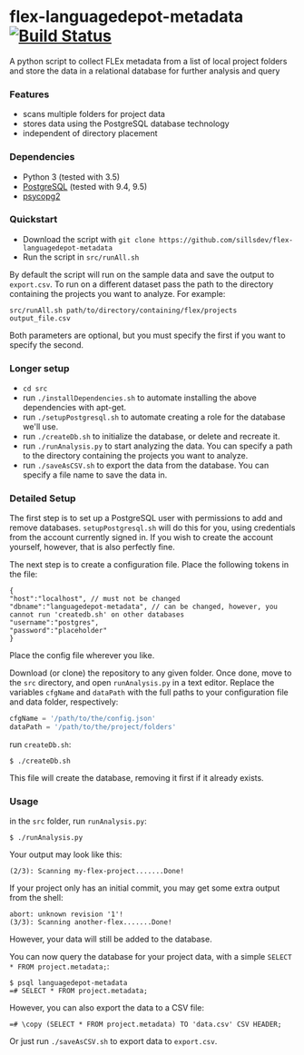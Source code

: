 # flex-languagedepot-metadata [![Build Status](https://travis-ci.org/sillsdev/flex-languagedepot-metadata.svg?branch=master)](https://travis-ci.org/sillsdev/flex-languagedepot-metadata)

A python script to collect FLEx metadata from a list of local project folders and store the data in a relational database for further analysis and query

### Features

* scans multiple folders for project data
* stores data using the PostgreSQL database technology
* independent of directory placement

### Dependencies

* Python 3 (tested with 3.5)
* [PostgreSQL](https://www.postgresql.org/) (tested with 9.4, 9.5)
* [psycopg2](http://initd.org/psycopg/)

### Quickstart

- Download the script with `git clone https://github.com/sillsdev/flex-languagedepot-metadata`
- Run the script in `src/runAll.sh`

By default the script will run on the sample data and save the output to `export.csv`. To run on a different dataset pass the path to the directory containing the projects you want to analyze. For example:
```
src/runAll.sh path/to/directory/containing/flex/projects output_file.csv
```
Both parameters are optional, but you must specify the first if you want to specify the second.

### Longer setup

- `cd src`
- run `./installDependencies.sh` to automate installing the above dependencies with apt-get.
- run `./setupPostgresql.sh` to automate creating a role for the database we'll use.
- run `./createDb.sh` to initialize the database, or delete and recreate it.
- run `./runAnalysis.py` to start analyzing the data. You can specify a path to the directory containing the projects you want to analyze.
- run `./saveAsCSV.sh` to export the data from the database. You can specify a file name to save the data in.

### Detailed Setup

The first step is to set up a PostgreSQL user with permissions to add and remove databases. `setupPostgresql.sh` will do this for you, using credentials from the account currently signed in. If you wish to create the account yourself, however, that is also perfectly fine.

The next step is to create a configuration file. Place the following tokens in the file:
```
{
"host":"localhost", // must not be changed
"dbname":"languagedepot-metadata", // can be changed, however, you cannot run 'createdb.sh' on other databases
"username":"postgres",
"password":"placeholder"
}
```
Place the config file wherever you like.

Download (or clone) the repository to any given folder. Once done, move to the `src` directory, and open `runAnalysis.py` in a text editor. Replace the variables `cfgName` and `dataPath` with the full paths to your configuration file and data folder, respectively:
```python
cfgName = '/path/to/the/config.json'
dataPath = '/path/to/the/project/folders'
```
run `createDb.sh`:
```
$ ./createDb.sh
```
This file will create the database, removing it first if it already exists.

### Usage

in the `src` folder, run `runAnalysis.py`:
```
$ ./runAnalysis.py
```
Your output may look like this:
```
(2/3): Scanning my-flex-project.......Done!
```
If your project only has an initial commit, you may get some extra output from the shell:
```
abort: unknown revision '1'!
(3/3): Scanning another-flex.......Done!
```
However, your data will still be added to the database.

You can now query the database for your project data, with a simple `SELECT * FROM project.metadata;`:
```
$ psql languagedepot-metadata
=# SELECT * FROM project.metadata;
```
However, you can also export the data to a CSV file:
```
=# \copy (SELECT * FROM project.metadata) TO 'data.csv' CSV HEADER;
```
Or just run `./saveAsCSV.sh` to export data to `export.csv`.

